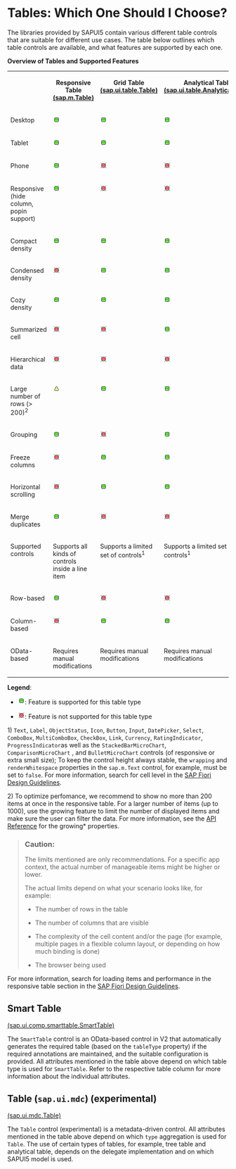 <!-- loio148892ff9aea4a18b912829791e38f3e -->

# Tables: Which One Should I Choose?

The libraries provided by SAPUI5 contain various different table controls that are suitable for different use cases. The table below outlines which table controls are available, and what features are supported by each one.

**Overview of Tables and Supported Features**


<table>
<tr>
<th valign="top">

 

</th>
<th valign="top">

Responsive Table [\(sap.m.Table\)](https://ui5.sap.com/#/api/sap.m.Table) 

</th>
<th valign="top">

Grid Table [\(sap.ui.table.Table\)](https://ui5.sap.com/#/api/sap.ui.table.Table) 

</th>
<th valign="top">

Analytical Table [\(sap.ui.table.AnalyticalTable\)](https://ui5.sap.com/#/api/sap.ui.table.AnalyticalTable) 

</th>
<th valign="top">

Tree Table [\(sap.ui.table.TreeTable\)](https://ui5.sap.com/#/api/sap.ui.table.TreeTable) 

</th>
</tr>
<tr>
<td valign="top">

Desktop

</td>
<td valign="top">

![Yes](../02_Read-Me-First/images/Green_Led_3cb17ee.gif)

</td>
<td valign="top">

![Yes](../02_Read-Me-First/images/Green_Led_3cb17ee.gif)

</td>
<td valign="top">

![Yes](../02_Read-Me-First/images/Green_Led_3cb17ee.gif)

</td>
<td valign="top">

![Yes](../02_Read-Me-First/images/Green_Led_3cb17ee.gif)

</td>
</tr>
<tr>
<td valign="top">

Tablet

</td>
<td valign="top">

![Yes](../02_Read-Me-First/images/Green_Led_3cb17ee.gif)

</td>
<td valign="top">

![Yes](../02_Read-Me-First/images/Green_Led_3cb17ee.gif)

</td>
<td valign="top">

![Yes](../02_Read-Me-First/images/Green_Led_3cb17ee.gif)

</td>
<td valign="top">

![Yes](../02_Read-Me-First/images/Green_Led_3cb17ee.gif)

</td>
</tr>
<tr>
<td valign="top">

Phone

</td>
<td valign="top">

![Yes](../02_Read-Me-First/images/Green_Led_3cb17ee.gif)

</td>
<td valign="top">

![No](../02_Read-Me-First/images/Red_Led_5befb5a.gif)

</td>
<td valign="top">

![No](../02_Read-Me-First/images/Red_Led_5befb5a.gif)

</td>
<td valign="top">

![No](../02_Read-Me-First/images/Red_Led_5befb5a.gif)

</td>
</tr>
<tr>
<td valign="top">

Responsive \(hide column, popin support\)

</td>
<td valign="top">

![Yes](../02_Read-Me-First/images/Green_Led_3cb17ee.gif)

</td>
<td valign="top">

![No](../02_Read-Me-First/images/Red_Led_5befb5a.gif)

</td>
<td valign="top">

![No](../02_Read-Me-First/images/Red_Led_5befb5a.gif)

</td>
<td valign="top">

![No](../02_Read-Me-First/images/Red_Led_5befb5a.gif)

</td>
</tr>
<tr>
<td valign="top">

Compact density

</td>
<td valign="top">

![Yes](../02_Read-Me-First/images/Green_Led_3cb17ee.gif)

</td>
<td valign="top">

![Yes](../02_Read-Me-First/images/Green_Led_3cb17ee.gif)

</td>
<td valign="top">

![Yes](../02_Read-Me-First/images/Green_Led_3cb17ee.gif)

</td>
<td valign="top">

![Yes](../02_Read-Me-First/images/Green_Led_3cb17ee.gif)

</td>
</tr>
<tr>
<td valign="top">

Condensed density

</td>
<td valign="top">

![No](../02_Read-Me-First/images/Red_Led_5befb5a.gif)

</td>
<td valign="top">

![Yes](../02_Read-Me-First/images/Green_Led_3cb17ee.gif)

</td>
<td valign="top">

![Yes](../02_Read-Me-First/images/Green_Led_3cb17ee.gif)

</td>
<td valign="top">

![Yes](../02_Read-Me-First/images/Green_Led_3cb17ee.gif)

</td>
</tr>
<tr>
<td valign="top">

Cozy density

</td>
<td valign="top">

![Yes](../02_Read-Me-First/images/Green_Led_3cb17ee.gif)

</td>
<td valign="top">

![Yes](../02_Read-Me-First/images/Green_Led_3cb17ee.gif)

</td>
<td valign="top">

![Yes](../02_Read-Me-First/images/Green_Led_3cb17ee.gif)

</td>
<td valign="top">

![Yes](../02_Read-Me-First/images/Green_Led_3cb17ee.gif)

</td>
</tr>
<tr>
<td valign="top">

Summarized cell

</td>
<td valign="top">

![No](../02_Read-Me-First/images/Red_Led_5befb5a.gif)

</td>
<td valign="top">

![No](../02_Read-Me-First/images/Red_Led_5befb5a.gif)

</td>
<td valign="top">

![Yes](../02_Read-Me-First/images/Green_Led_3cb17ee.gif)

</td>
<td valign="top">

![No](../02_Read-Me-First/images/Red_Led_5befb5a.gif)

</td>
</tr>
<tr>
<td valign="top">

Hierarchical data

</td>
<td valign="top">

![No](../02_Read-Me-First/images/Red_Led_5befb5a.gif)

</td>
<td valign="top">

![No](../02_Read-Me-First/images/Red_Led_5befb5a.gif)

</td>
<td valign="top">

![No](../02_Read-Me-First/images/Red_Led_5befb5a.gif)

</td>
<td valign="top">

![Yes](../02_Read-Me-First/images/Green_Led_3cb17ee.gif)

</td>
</tr>
<tr>
<td valign="top">

Large number of rows \(\> 200\)<sup>2</sup> 

</td>
<td valign="top">

![Partly](../02_Read-Me-First/images/Yellow_Led_3ea53dc.gif)

</td>
<td valign="top">

![Yes](../02_Read-Me-First/images/Green_Led_3cb17ee.gif)

</td>
<td valign="top">

![Yes](../02_Read-Me-First/images/Green_Led_3cb17ee.gif)

</td>
<td valign="top">

![Yes](../02_Read-Me-First/images/Green_Led_3cb17ee.gif)

</td>
</tr>
<tr>
<td valign="top">

Grouping

</td>
<td valign="top">

![Yes](../02_Read-Me-First/images/Green_Led_3cb17ee.gif)

</td>
<td valign="top">

![No](../02_Read-Me-First/images/Red_Led_5befb5a.gif)

</td>
<td valign="top">

![Yes](../02_Read-Me-First/images/Green_Led_3cb17ee.gif)

</td>
<td valign="top">

![No](../02_Read-Me-First/images/Red_Led_5befb5a.gif)

</td>
</tr>
<tr>
<td valign="top">

Freeze columns

</td>
<td valign="top">

![No](../02_Read-Me-First/images/Red_Led_5befb5a.gif)

</td>
<td valign="top">

![Yes](../02_Read-Me-First/images/Green_Led_3cb17ee.gif)

</td>
<td valign="top">

![Yes](../02_Read-Me-First/images/Green_Led_3cb17ee.gif)

</td>
<td valign="top">

![Yes](../02_Read-Me-First/images/Green_Led_3cb17ee.gif)

</td>
</tr>
<tr>
<td valign="top">

Horizontal scrolling

</td>
<td valign="top">

![No](../02_Read-Me-First/images/Red_Led_5befb5a.gif)

</td>
<td valign="top">

![Yes](../02_Read-Me-First/images/Green_Led_3cb17ee.gif)

</td>
<td valign="top">

![Yes](../02_Read-Me-First/images/Green_Led_3cb17ee.gif)

</td>
<td valign="top">

![Yes](../02_Read-Me-First/images/Green_Led_3cb17ee.gif)

</td>
</tr>
<tr>
<td valign="top">

Merge duplicates

</td>
<td valign="top">

![Yes](../02_Read-Me-First/images/Green_Led_3cb17ee.gif)

</td>
<td valign="top">

![No](../02_Read-Me-First/images/Red_Led_5befb5a.gif)

</td>
<td valign="top">

![No](../02_Read-Me-First/images/Red_Led_5befb5a.gif)

</td>
<td valign="top">

![No](../02_Read-Me-First/images/Red_Led_5befb5a.gif)

</td>
</tr>
<tr>
<td valign="top">

Supported controls

</td>
<td valign="top">

Supports all kinds of controls inside a line item

</td>
<td valign="top">

Supports a limited set of controls<sup>1</sup> 

</td>
<td valign="top">

Supports a limited set of controls<sup>1</sup> 

</td>
<td valign="top">

Supports a limited set of controls<sup>1</sup> 

</td>
</tr>
<tr>
<td valign="top">

Row-based

</td>
<td valign="top">

![Yes](../02_Read-Me-First/images/Green_Led_3cb17ee.gif)

</td>
<td valign="top">

![No](../02_Read-Me-First/images/Red_Led_5befb5a.gif)

</td>
<td valign="top">

![No](../02_Read-Me-First/images/Red_Led_5befb5a.gif)

</td>
<td valign="top">

![No](../02_Read-Me-First/images/Red_Led_5befb5a.gif)

</td>
</tr>
<tr>
<td valign="top">

Column-based

</td>
<td valign="top">

![No](../02_Read-Me-First/images/Red_Led_5befb5a.gif)

</td>
<td valign="top">

![Yes](../02_Read-Me-First/images/Green_Led_3cb17ee.gif)

</td>
<td valign="top">

![Yes](../02_Read-Me-First/images/Green_Led_3cb17ee.gif)

</td>
<td valign="top">

![Yes](../02_Read-Me-First/images/Green_Led_3cb17ee.gif)

</td>
</tr>
<tr>
<td valign="top">

OData-based

</td>
<td valign="top">

Requires manual modifications

</td>
<td valign="top">

Requires manual modifications

</td>
<td valign="top">

Requires manual modifications

</td>
<td valign="top">

Requires manual modifications

</td>
</tr>
</table>

**Legend**:

-   ![Yes](../02_Read-Me-First/images/Green_Led_3cb17ee.gif): Feature is supported for this table type

-   ![No](../02_Read-Me-First/images/Red_Led_5befb5a.gif): Feature is not supported for this table type


1\) `Text`, `Label`, `ObjectStatus`, `Icon`, `Button`, `Input`, `DatePicker`, `Select`, `ComboBox`, `MultiComboBox`, `CheckBox`, `Link`, `Currency`, `RatingIndicator`, `ProgressIndicator`as well as the `StackedBarMicroChart`, `ComparisonMicroChart` , and `BulletMicroChart` controls \(of responsive or extra small size\); To keep the control height always stable, the `wrapping` and `renderWhitespace` properties in the `sap.m.Text` control, for example, must be set to `false`. For more information, search for cell level in the [SAP Fiori Design Guidelines](https://experience.sap.com/fiori-design-web/).

2\) To optimize perfomance, we recommend to show no more than 200 items at once in the responsive table. For a larger number of items \(up to 1000\), use the growing feature to limit the number of displayed items and make sure the user can filter the data. For more information, see the [API Reference](https://ui5.sap.com/#/api/sap.m.Table) for the growing\* properties. 

> ### Caution:  
> The limits mentioned are only recommendations. For a specific app context, the actual number of manageable items might be higher or lower.
> 
> The actual limits depend on what your scenario looks like, for example:
> 
> -   The number of rows in the table
> 
> -   The number of columns that are visible
> 
> -   The complexity of the cell content and/or the page \(for example, multiple pages in a flexible column layout, or depending on how much binding is done\)
> 
> -   The browser being used

For more information, search for loading items and performance in the responsive table section in the [SAP Fiori Design Guidelines](https://experience.sap.com/fiori-design-web/).



<a name="loio148892ff9aea4a18b912829791e38f3e__section_a1l_k2b_ybb"/>

## Smart Table

[\(sap.ui.comp.smarttable.SmartTable\)](https://ui5.sap.com/#/api/sap.ui.comp.smarttable.SmartTable)

The `SmartTable` control is an OData-based control in V2 that automatically generates the required table \(based on the `tableType` property\) if the required annotations are maintained, and the suitable configuration is provided. All attributes mentioned in the table above depend on which table type is used for `SmartTable`. Refer to the respective table column for more information about the individual attributes.



<a name="loio148892ff9aea4a18b912829791e38f3e__section_ymw_zhx_y1c"/>

## Table \(`sap.ui.mdc`\) \(experimental\)

[\(sap.ui.mdc.Table\)](https://ui5.sap.com/#/api/sap.ui.mdc.Table)

The `Table` control \(experimental\) is a metadata-driven control. All attributes mentioned in the table above depend on which `type` aggregation is used for `Table`. The use of certain types of tables, for example, tree table and analytical table, depends on the delegate implementation and on which SAPUI5 model is used.

